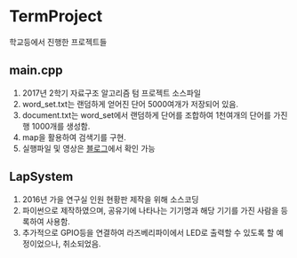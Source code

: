 # TermProject
학교등에서 진행한 프로젝트들

## main.cpp
1. 2017년 2학기 자료구조 알고리즘 텀 프로젝트 소스파일
2. word_set.txt는 랜덤하게 얻어진 단어 5000여개가 저장되어 있음.
3. document.txt는 word_set에서 랜덤하게 단어를 조합하여 1천여개의 단어를 가진 행 1000개를 생성함.
4. map을 활용하여 검색기를 구현.
5. 실행파일 및 영상은 [블로그](http://doohaproject.tistory.com/12)에서 확인 가능

## LapSystem
1. 2016년 가을 연구실 인원 현황판 제작을 위해 소스코딩
2. 파이썬으로 제작하였으며, 공유기에 나타나는 기기명과 해당 기기를 가진 사람을 등록하여 사용함.
3. 추가적으로 GPIO등을 연결하여 라즈베리파이에서 LED로 출력할 수 있도록 할 예정이었으나, 취소되었음.
